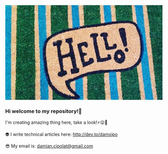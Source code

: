 <img src="https://github.com/damiancipolat/damiancipolat/blob/master/logo.png?raw=true" width="500px"/>

### Hi welcome to my repository!👋
I'm creating amazing thing here, take a look!⚡😛💪

👽 I write technical articles here: http://dev.to/damxipo

😎 My email is: damian.cipolat@gmail.com
